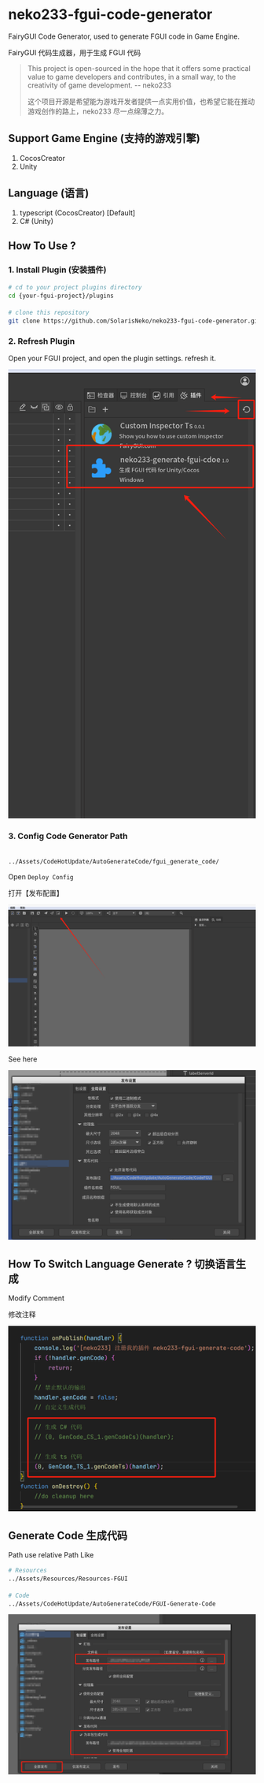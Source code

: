 # neko233-fgui-code-generator

FairyGUI Code Generator, used to generate FGUI code in Game Engine.

FairyGUI 代码生成器，用于生成 FGUI 代码


> This project is open-sourced in the hope that it offers some practical value to game developers and contributes, in a small way, to the creativity of game development.   -- neko233
>
> 这个项目开源是希望能为游戏开发者提供一点实用价值，也希望它能在推动游戏创作的路上，neko233 尽一点绵薄之力。

## Support Game Engine (支持的游戏引擎)

1. CocosCreator 
2. Unity

## Language (语言)

1. typescript (CocosCreator) [Default]
2. C# (Unity)




## How To Use ? 

### 1. Install Plugin (安装插件)

```sh
# cd to your project plugins directory
cd {your-fgui-project}/plugins

# clone this repository
git clone https://github.com/SolarisNeko/neko233-fgui-code-generator.git
```
### 2. Refresh Plugin 

Open your FGUI project, and open the plugin settings. refresh it.



![image-20250411203433981](./.assets/README/image-20250411203433981.png)


### 3. Config Code Generator Path

```sh

../Assets/CodeHotUpdate/AutoGenerateCode/fgui_generate_code/

```



Open `Deploy Config`

打开【发布配置】

![image-20250411203717017](./.assets/README/image-20250411203717017.png)



See here

![image-20250411203643328](./.assets/README/image-20250411203643328.png)





## How To Switch Language Generate ? 切换语言生成

Modify Comment 

修改注释



![image-20250411204327727](./.assets/README/image-20250411204327727.png)



## Generate Code 生成代码



Path use relative Path Like

```sh
# Resources
../Assets/Resources/Resources-FGUI

# Code
../Assets/CodeHotUpdate/AutoGenerateCode/FGUI-Generate-Code
```



![image-20250411204559174](./.assets/README/image-20250411204559174.png)
